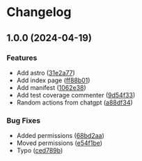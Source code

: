 # Changelog

## 1.0.0 (2024-04-19)


### Features

* Add astro ([31e2a77](https://github.com/SindreMohr/release-test/commit/31e2a7727565ac701bbf4cf2a4b2b5f7b981265d))
* Add index page ([ff88b01](https://github.com/SindreMohr/release-test/commit/ff88b01c69e3c86428daeb2590e53658ebbee0a2))
* Add manifest ([1062e38](https://github.com/SindreMohr/release-test/commit/1062e38115a41dd3dfc608cefc7a377d4743e4ad))
* Add test coverage commenter ([9d54f33](https://github.com/SindreMohr/release-test/commit/9d54f335b511d421f71da405d551841dd96f12cc))
* Random actions from chatgpt ([a88df34](https://github.com/SindreMohr/release-test/commit/a88df34b3d392a9672360fd0bfaf5a15ac1ec822))


### Bug Fixes

* Added permissions ([68bd2aa](https://github.com/SindreMohr/release-test/commit/68bd2aa427cdec81c2618137a048d8e1c56a4164))
* Moved permissions ([e54f1be](https://github.com/SindreMohr/release-test/commit/e54f1be0e3a128c68349570811bcd33983a998d5))
* Typo ([ced789b](https://github.com/SindreMohr/release-test/commit/ced789b831ffca4edc2f53fb5e4b0631e662faac))
